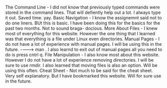 The Command Line - I did not know that previously typed commands were stored in the command lines. That will defiently help out a lot. I always type it out. Saved time. yay. 
Basic Navigation - I know the assignemnt said not to do one liners. BUt this is basic. I have been doing this for the basics for the past two months. Not to sound braga-
docious. 
More About Files - I knew most of everything for this website. However the one thing that I learned was that everything is a file under Linux even directories.
Manual Pages - I do not have a lot of experience with manual pages. I will be using this in the future. ----> man <command to look up>. I also learnd to exit out of manual
pages all you need to do is press cntrl q.
File Manipulation - I also know most about this website. However I do not have a lot of experience removing directories. I will be sure to use rmdir. I also learned that 
moving files is also an option. Will be using this often. 
Cheat Sheet - Not much to be said for the cheat sheet. Very self explanatory. But I have bookmarked this website. Will for sure use in the future.
